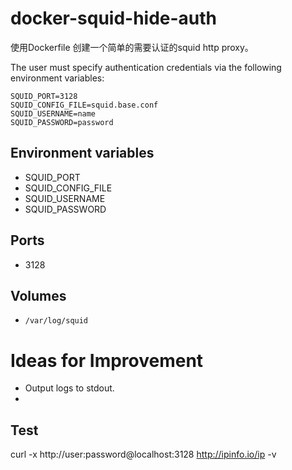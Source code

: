 
docker-squid-hide-auth
=====================

使用Dockerfile 创建一个简单的需要认证的squid http proxy。

The user must specify authentication credentials via the following environment variables:

```
SQUID_PORT=3128
SQUID_CONFIG_FILE=squid.base.conf
SQUID_USERNAME=name
SQUID_PASSWORD=password
```

Environment variables
---------------------
* SQUID_PORT
* SQUID_CONFIG_FILE
* SQUID_USERNAME
* SQUID_PASSWORD

Ports
-----

* 3128

Volumes
-------

* `/var/log/squid`
  


Ideas for Improvement
=====================

* Output logs to stdout.
* 

Test
-------

curl -x http://user:password@localhost:3128 http://ipinfo.io/ip -v


